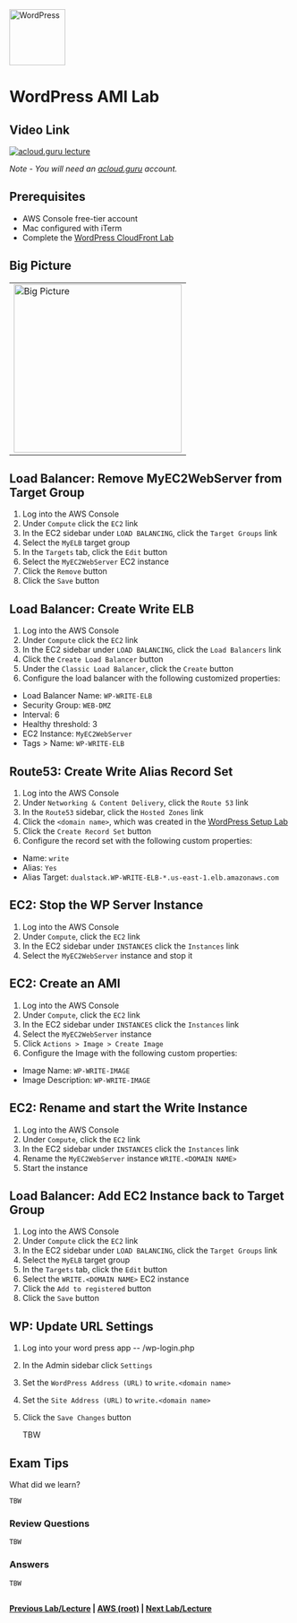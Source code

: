 <img src="https://i.imgur.com/O74efH0.png" height="100" title="WordPress" />

WordPress AMI  Lab
======

  
   
## Video Link

[![acloud.guru lecture](https://i.imgur.com/A9am9uq.png)](https://acloud.guru/course/aws-certified-solutions-architect-associate/learn/wordpress/e4b323c8-5870-53e0-c9c4-81b71dc3806b/watch)

*Note - You will need an [acloud.guru](acloud.guru) account.*


## Prerequisites

*   AWS Console free-tier account
*   Mac configured with iTerm
*   Complete the [WordPress CloudFront Lab](wp-cloudfront-lab.md)

 
## Big Picture

<table>
<tr>
<td>
 <img src="https://i.imgur.com/ytDNe6P.png" width="300" title="Big Picture" />
</td>
</tr>
</table>


## Load Balancer: Remove MyEC2WebServer from Target Group

1.  Log into the AWS Console
2.  Under `Compute` click the `EC2` link
3.  In the EC2 sidebar under `LOAD BALANCING`, click the `Target Groups` link
4.  Select the `MyELB` target group
5.  In the `Targets` tab, click the `Edit` button
6.  Select the `MyEC2WebServer` EC2 instance
7.  Click the `Remove` button
8.  Click the `Save` button


## Load Balancer: Create Write ELB

1.  Log into the AWS Console
2.  Under `Compute` click the `EC2` link
3.  In the EC2 sidebar under `LOAD BALANCING`, click the `Load Balancers` link
4.  Click the `Create Load Balancer` button
5.  Under the `Classic Load Balancer`, click the `Create` button
6.  Configure the load balancer with the following customized properties:

  * Load Balancer Name:   `WP-WRITE-ELB`
  * Security Group:       `WEB-DMZ`
  * Interval:             6
  * Healthy threshold:    3
  * EC2 Instance:         `MyEC2WebServer`
  * Tags > Name:          `WP-WRITE-ELB`


## Route53: Create Write Alias Record Set

1.  Log into the AWS Console
2.  Under `Networking & Content Delivery`, click the `Route 53` link
3.  In the `Route53` sidebar, click the `Hosted Zones` link
4.  Click the `<domain name>`, which was created in the [WordPress Setup Lab](wp-setup-lab.md)
5.  Click the `Create Record Set` button
6.  Configure the record set with the following custom properties:

  * Name:                 `write`
  * Alias:                `Yes`
  * Alias Target:         `dualstack.WP-WRITE-ELB-*.us-east-1.elb.amazonaws.com`


## EC2: Stop the WP Server Instance

1.  Log into the AWS Console
2.  Under `Compute`, click the `EC2` link
3.  In the EC2 sidebar under `INSTANCES` click the `Instances` link
4.  Select the `MyEC2WebServer` instance and stop it


## EC2: Create an AMI

1.  Log into the AWS Console
2.  Under `Compute`, click the `EC2` link
3.  In the EC2 sidebar under `INSTANCES` click the `Instances` link
4.  Select the `MyEC2WebServer` instance 
5.  Click `Actions > Image > Create Image`
6.  Configure the Image with the following custom properties:

  * Image Name:           `WP-WRITE-IMAGE`
  * Image Description:    `WP-WRITE-IMAGE`
  

## EC2: Rename and start the Write Instance

1.  Log into the AWS Console
2.  Under `Compute`, click the `EC2` link
3.  In the EC2 sidebar under `INSTANCES` click the `Instances` link
4.  Rename the `MyEC2WebServer` instance `WRITE.<DOMAIN NAME>`
5.  Start the instance


## Load Balancer: Add EC2 Instance back to Target Group

1.  Log into the AWS Console
2.  Under `Compute` click the `EC2` link
3.  In the EC2 sidebar under `LOAD BALANCING`, click the `Target Groups` link
4.  Select the `MyELB` target group
5.  In the `Targets` tab, click the `Edit` button
6.  Select the `WRITE.<DOMAIN NAME>` EC2 instance
7.  Click the `Add to registered` button
8.  Click the `Save` button


## WP: Update URL Settings

1.  Log into your word press app -- <domain name>/wp-login.php
2.  In the Admin sidebar click `Settings`
3.  Set the `WordPress Address (URL)` to `write.<domain name>`
4.  Set the `Site Address (URL)` to `write.<domain name>`
5.  Click the `Save Changes` button


    TBW


## Exam Tips

What did we learn?

    TBW
    

### Review Questions

    TBW


### Answers

    TBW
    

## 

**[Previous Lab/Lecture](wp-cloudfront-lab.md) | [AWS (root)](../readme.adoc) | [Next Lab/Lecture](wp-ami-lab.md)**
